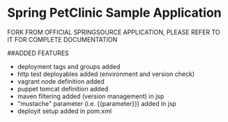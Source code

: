 # Spring PetClinic Sample Application
FORK FROM OFFICIAL SPRINGSOURCE APPLICATION, PLEASE REFER TO IT FOR COMPLETE DOCUMENTATION

##ADDED FEATURES
- deployment tags and groups added
- http test deployables added (environment and version check)
- vagrant node definition added
- puppet tomcat definition added
- maven filtering added (version management) in jsp
- "mustache" parameter (i.e. {{parameter}}) added in jsp
- deployit setup added in pom.xml


